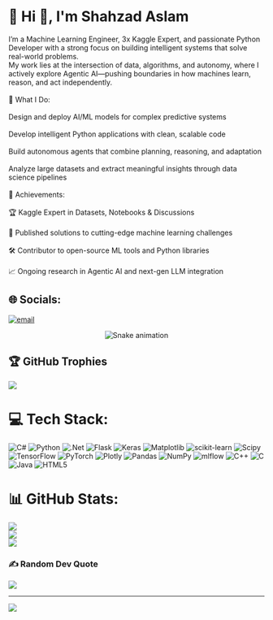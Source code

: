 # 💫 Hi 👋, I'm Shahzad Aslam
I’m a Machine Learning Engineer, 3x Kaggle Expert, and passionate Python Developer with a strong focus on building intelligent systems that solve real-world problems. <br>My work lies at the intersection of data, algorithms, and autonomy, where I actively explore Agentic AI—pushing boundaries in how machines learn, reason, and act independently.<br><br>🚀 What I Do:<br><br>Design and deploy AI/ML models for complex predictive systems<br><br>Develop intelligent Python applications with clean, scalable code<br><br>Build autonomous agents that combine planning, reasoning, and adaptation<br><br>Analyze large datasets and extract meaningful insights through data science pipelines<br><br>🎯 Achievements:<br><br>🏆 Kaggle Expert in Datasets, Notebooks & Discussions<br><br>🧠 Published solutions to cutting-edge machine learning challenges<br><br>🛠️ Contributor to open-source ML tools and Python libraries<br><br>📈 Ongoing research in Agentic AI and next-gen LLM integration


## 🌐 Socials:
[![email](https://img.shields.io/badge/Email-D14836?logo=gmail&logoColor=white)](mailto:codegate196@gmail.com) 

<!-- Snake Game Repo View -->

<div align="center">
  <img src="https://profile-readme-generator.com/assets/snake.svg" alt="Snake animation" />
</div>

## 🏆 GitHub Trophies
![](https://github-profile-trophy.vercel.app/?username=CodGate&theme=radical&no-frame=false&no-bg=true&margin-w=4)

# 💻 Tech Stack:
![C#](https://img.shields.io/badge/c%23-%23239120.svg?style=for-the-badge&logo=csharp&logoColor=white) ![Python](https://img.shields.io/badge/python-3670A0?style=for-the-badge&logo=python&logoColor=ffdd54) ![.Net](https://img.shields.io/badge/.NET-5C2D91?style=for-the-badge&logo=.net&logoColor=white) ![Flask](https://img.shields.io/badge/flask-%23000.svg?style=for-the-badge&logo=flask&logoColor=white) ![Keras](https://img.shields.io/badge/Keras-%23D00000.svg?style=for-the-badge&logo=Keras&logoColor=white) ![Matplotlib](https://img.shields.io/badge/Matplotlib-%23ffffff.svg?style=for-the-badge&logo=Matplotlib&logoColor=black) ![scikit-learn](https://img.shields.io/badge/scikit--learn-%23F7931E.svg?style=for-the-badge&logo=scikit-learn&logoColor=white) ![Scipy](https://img.shields.io/badge/SciPy-%230C55A5.svg?style=for-the-badge&logo=scipy&logoColor=%white) ![TensorFlow](https://img.shields.io/badge/TensorFlow-%23FF6F00.svg?style=for-the-badge&logo=TensorFlow&logoColor=white) ![PyTorch](https://img.shields.io/badge/PyTorch-%23EE4C2C.svg?style=for-the-badge&logo=PyTorch&logoColor=white) ![Plotly](https://img.shields.io/badge/Plotly-%233F4F75.svg?style=for-the-badge&logo=plotly&logoColor=white) ![Pandas](https://img.shields.io/badge/pandas-%23150458.svg?style=for-the-badge&logo=pandas&logoColor=white) ![NumPy](https://img.shields.io/badge/numpy-%23013243.svg?style=for-the-badge&logo=numpy&logoColor=white) ![mlflow](https://img.shields.io/badge/mlflow-%23d9ead3.svg?style=for-the-badge&logo=numpy&logoColor=blue) ![C++](https://img.shields.io/badge/c++-%2300599C.svg?style=for-the-badge&logo=c%2B%2B&logoColor=white) ![C](https://img.shields.io/badge/c-%2300599C.svg?style=for-the-badge&logo=c&logoColor=white) ![Java](https://img.shields.io/badge/java-%23ED8B00.svg?style=for-the-badge&logo=openjdk&logoColor=white) ![HTML5](https://img.shields.io/badge/html5-%23E34F26.svg?style=for-the-badge&logo=html5&logoColor=white)
# 📊 GitHub Stats:
![](https://github-readme-stats.vercel.app/api?username=CodGate&theme=dark&hide_border=false&include_all_commits=true&count_private=false)<br/>
![](https://nirzak-streak-stats.vercel.app/?user=CodGate&theme=dark&hide_border=false)<br/>
![](https://github-readme-stats.vercel.app/api/top-langs/?username=CodGate&theme=dark&hide_border=false&include_all_commits=true&count_private=false&layout=compact)
### ✍️ Random Dev Quote
![](https://quotes-github-readme.vercel.app/api?type=horizontal&theme=radical)

---
[![](https://visitcount.itsvg.in/api?id=CodGate&icon=0&color=0)](https://visitcount.itsvg.in)

<!-- Proudly created with GPRM ( https://gprm.itsvg.in ) -->
